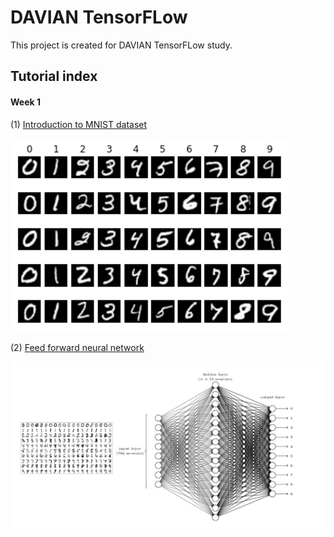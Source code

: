 # DAVIAN TensorFLow
This project is created for DAVIAN TensorFLow study. 

## Tutorial index
#### Week 1 
(1) [Introduction to MNIST dataset](https://github.com/yunjey/tensorflow-tutorial/blob/master/week1/1.%20mnist_data_introduction.ipynb)

![alt tag](jpg/mnist_dataset.jpg) 

(2) [Feed forward neural network](https://github.com/yunjey/tensorflow-tutorial/blob/master/week1/3.%20feed_forward_neural_network.ipynb)

![alt tag](jpg/neural_network.jpg)
